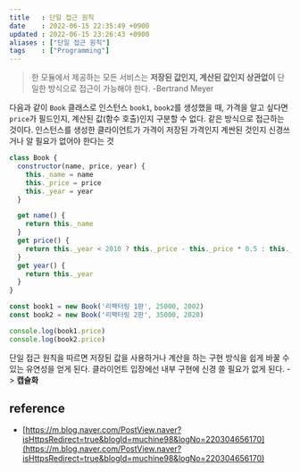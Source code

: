 ```yaml
---
title   : 단일 접근 원칙 
date    : 2022-06-15 22:35:49 +0900
updated : 2022-06-15 23:26:43 +0900
aliases : ["단일 접근 원칙"]
tags    : ["Programming"]
---
```


> 한 모듈에서 제공하는 모든 서비스는 **저장된 값인지, 계산된 값인지 상관없이** 단일한 방식으로 접근이 가능해야 한다.  -Bertrand Meyer

다음과 같이 `Book` 클래스로 인스턴스 `book1`, `book2`를 생성했을 때, 가격을 알고 싶다면 `price`가 필드인지, 계산된 값(함수 호출)인지 구분할 수 없다. 같은 방식으로 접근하는 것이다. 인스턴스를 생성한 클라이언트가 가격이 저장된 가격인지 계싼된 것인지 신경쓰거나 알 필요가 없어야 한다는 것
```javascript
class Book {
  constructor(name, price, year) {
    this._name = name
    this._price = price
    this._year = year
  }

  get name() {
    return this._name
  }
  get price() {
    return this._year < 2010 ? this._price - this._price * 0.5 : this._price
  }
  get year() {
    return this._year
  }
}

const book1 = new Book('리팩터링 1판', 25000, 2002)
const book2 = new Book('리팩터링 2판', 35000, 2020)

console.log(book1.price)
console.log(book2.price)
```

단일 접근 원칙을 따르면 저장된 값을 사용하거나 계산을 하는 구현 방식을 쉽게 바꿀 수 있는 유연성을 얻게 된다. 클라이언트 입장에선 내부 구현에 신경 쓸 필요가 없게 된다.  -> **캡슐화**


## reference
- [https://m.blog.naver.com/PostView.naver?isHttpsRedirect=true&blogId=muchine98&logNo=220304656170](https://m.blog.naver.com/PostView.naver?isHttpsRedirect=true&blogId=muchine98&logNo=220304656170)
